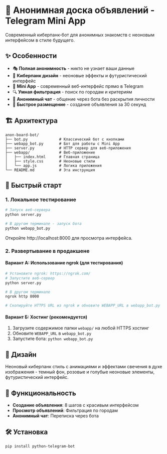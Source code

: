 # 🌟 Анонимная доска объявлений - Telegram Mini App

Современный киберпанк-бот для анонимных знакомств с неоновым интерфейсом в стиле будущего.

## ✨ Особенности

- 🎭 **Полная анонимность** - никто не узнает ваши данные
- 🌆 **Киберпанк дизайн** - неоновые эффекты и футуристический интерфейс  
- 📱 **Mini App** - современный веб-интерфейс прямо в Telegram
- 🔍 **Умная фильтрация** - поиск по городам и критериям
- 💬 **Анонимный чат** - общение через бота без раскрытия личности
- 🚀 **Быстрое размещение** - создание объявления за 30 секунд

## 🏗️ Архитектура

```
anon-board-bot/
├── bot.py              # Классический бот с кнопками
├── webapp_bot.py       # Бот для работы с Mini App  
├── server.py           # HTTP сервер для веб-приложения
├── webapp/             # Веб-приложение
│   ├── index.html      # Главная страница
│   ├── style.css       # Неоновые стили
│   └── app.js          # Логика приложения
└── README.md           # Эта инструкция
```

## 🚀 Быстрый старт

### 1. Локальное тестирование

```bash
# Запуск веб-сервера
python server.py

# В другом терминале - запуск бота
python webapp_bot.py
```

Откройте http://localhost:8000 для просмотра интерфейса.

### 2. Развертывание в продакшене

#### Вариант А: Использование ngrok (для тестирования)

```bash
# Установите ngrok: https://ngrok.com/
# Запустите веб-сервер
python server.py

# В другом терминале
ngrok http 8000

# Скопируйте HTTPS URL из ngrok и обновите WEBAPP_URL в webapp_bot.py
```

#### Вариант Б: Хостинг (рекомендуется)

1. Загрузите содержимое папки `webapp/` на любой HTTPS хостинг
2. Обновите `WEBAPP_URL` в `webapp_bot.py`
3. Запустите бота: `python webapp_bot.py`

## 🎨 Дизайн

Неоновый киберпанк стиль с анимациями и эффектами свечения в духе изображения - темный фон, розовые и голубые неоновые элементы, футуристический интерфейс.

## 📱 Функциональность

- **Создание объявления**: 8 шагов с красивым интерфейсом
- **Просмотр объявлений**: Фильтрация по городам  
- **Анонимный чат**: Переписка через бота

## 🛠️ Установка

```bash
pip install python-telegram-bot
```